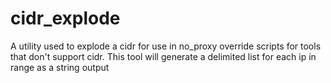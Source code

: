 # cidr_explode
A utility used to explode a cidr for use in no_proxy override scripts for tools that don't support cidr. This tool will generate a delimited list for each ip in range as a string output
